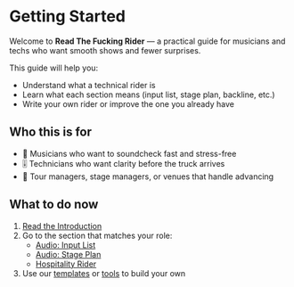 # Getting Started

Welcome to **Read The Fucking Rider** — a practical guide for musicians and techs who want smooth shows and fewer surprises.

This guide will help you:

- Understand what a technical rider is
- Learn what each section means (input list, stage plan, backline, etc.)
- Write your own rider or improve the one you already have

## Who this is for

- 🎤 Musicians who want to soundcheck fast and stress-free
- 🎚️ Technicians who want clarity before the truck arrives
- 🎪 Tour managers, stage managers, or venues that handle advancing

## What to do now

1. [Read the Introduction](/introduction.md)
2. Go to the section that matches your role:
    - [Audio: Input List](/audio/input_list.md)
    - [Audio: Stage Plan](/audio/stage_plan.md)
    - [Hospitality Rider](/hospitality/rider_template.md)
3. Use our [templates](/guides/templates.md) or [tools](/guides/tools.md) to build your own
